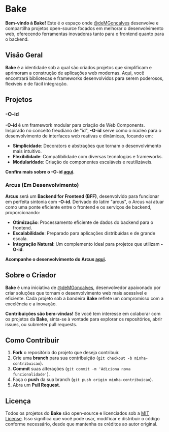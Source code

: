 # Bake

**Bem-vindo à Bake!** Este é o espaço onde [@deMGoncalves](https://github.com/deMGoncalves) desenvolve e compartilha projetos open-source focados em melhorar o desenvolvimento web, oferecendo ferramentas inovadoras tanto para o frontend quanto para o backend.

## Visão Geral

**Bake** é a identidade sob a qual são criados projetos que simplificam e aprimoram a construção de aplicações web modernas. Aqui, você encontrará bibliotecas e frameworks desenvolvidos para serem poderosos, flexíveis e de fácil integração.

## Projetos

### -O-id

**-O-id** é um framework modular para criação de Web Components. Inspirado no conceito freudiano de "id", **-O-id** serve como o núcleo para o desenvolvimento de interfaces web reativas e dinâmicas, focando em:

- **Simplicidade**: Decorators e abstrações que tornam o desenvolvimento mais intuitivo.
- **Flexibilidade**: Compatibilidade com diversas tecnologias e frameworks.
- **Modularidade**: Criação de componentes escaláveis e reutilizáveis.

**Confira mais sobre o -O-id [aqui](https://github.com/bake-js/-O-id).**

### Arcus (Em Desenvolvimento)

**Arcus** será um **Backend for Frontend (BFF)**, desenvolvido para funcionar em perfeita sintonia com **-O-id**. Derivado do latim "arcus", o Arcus vai atuar como uma ponte eficiente entre o frontend e os serviços de backend, proporcionando:

- **Otimização**: Processamento eficiente de dados do backend para o frontend.
- **Escalabilidade**: Preparado para aplicações distribuídas e de grande escala.
- **Integração Natural**: Um complemento ideal para projetos que utilizam **-O-id**.

**Acompanhe o desenvolvimento do Arcus [aqui](https://github.com/bake-js/arcus).**

## Sobre o Criador

**Bake** é uma iniciativa de [@deMGoncalves](https://github.com/deMGoncalves), desenvolvedor apaixonado por criar soluções que tornam o desenvolvimento web mais acessível e eficiente. Cada projeto sob a bandeira **Bake** reflete um compromisso com a excelência e a inovação.

**Contribuições são bem-vindas!** Se você tem interesse em colaborar com os projetos da **Bake**, sinta-se à vontade para explorar os repositórios, abrir issues, ou submeter pull requests.

## Como Contribuir

1. **Fork** o repositório do projeto que deseja contribuir.
2. Crie uma **branch** para sua contribuição (`git checkout -b minha-contribuicao`).
3. **Commit** suas alterações (`git commit -m 'Adiciona nova funcionalidade'`).
4. Faça o **push** da sua branch (`git push origin minha-contribuicao`).
5. Abra um **Pull Request**.

## Licença

Todos os projetos do **Bake** são open-source e licenciados sob a [MIT License](https://opensource.org/licenses/MIT). Isso significa que você pode usar, modificar e distribuir o código conforme necessário, desde que mantenha os créditos ao autor original.
